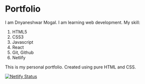# Portfolio
I am Dnyaneshwar Mogal. I am learning web development. My skill:

1. HTML5
2. CSS3
3. Javascript
4. React
5. Git, Github
6. Netlify

This is my personal portfolio. Created using pure HTML and CSS.

[![Netlify Status](https://api.netlify.com/api/v1/badges/8dbe450a-d98b-4eb1-9f90-7c13262d15ca/deploy-status)](https://app.netlify.com/sites/maulimogal/deploys)
